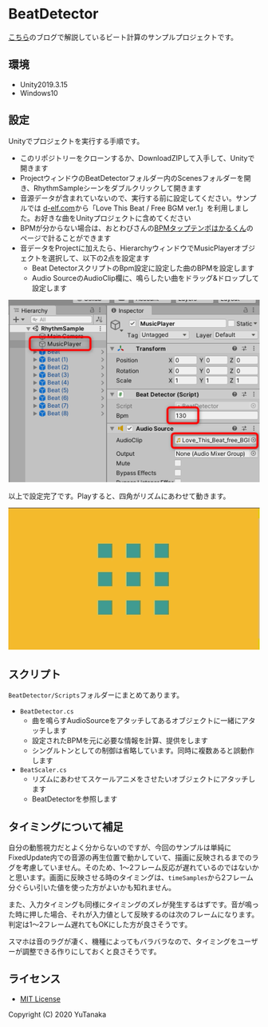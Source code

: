 # BeatDetector
[こちら](https://am1tanaka.hatenablog.com/entry/beat-calc/)のブログで解説しているビート計算のサンプルプロジェクトです。

## 環境
- Unity2019.3.15
- Windows10

## 設定
Unityでプロジェクトを実行する手順です。

- このリポジトリーをクローンするか、DownloadZIPして入手して、Unityで開きます
- ProjectウィンドウのBeatDetectorフォルダー内のScenesフォルダーを開き、RhythmSampleシーンをダブルクリックして開きます
- 音源データが含まれていないので、実行する前に設定してください。サンプルでは
[d-elf.com](https://www.d-elf.com/)から「Love This Beat / Free BGM ver.1」を利用しました。お好きな曲をUnityプロジェクトに含めてください
- BPMが分からない場合は、おとわびさんの[BPMタップテンポはかるくん](https://otowabi.com/develop/20180324bpm-taptempo)のページで計ることができます
- 音データをProjectに加えたら、HierarchyウィンドウでMusicPlayerオブジェクトを選択して、以下の2点を設定ます
  - Beat DetectorスクリプトのBpm設定に設定した曲のBPMを設定します
  - Audio SourceのAudioClip欄に、鳴らしたい曲をドラッグ&ドロップして設定します

![Setting](Documents/img00.png)

以上で設定完了です。Playすると、四角がリズムにあわせて動きます。

![Beat](Documents/Beat.gif)

## スクリプト
`BeatDetector/Scripts`フォルダーにまとめてあります。

- `BeatDetector.cs`
  - 曲を鳴らすAudioSourceをアタッチしてあるオブジェクトに一緒にアタッチします
  - 設定されたBPMを元に必要な情報を計算、提供をします
  - シングルトンとしての制御は省略しています。同時に複数あると誤動作します
- `BeatScaler.cs`
  - リズムにあわせてスケールアニメをさせたいオブジェクトにアタッチします
  - BeatDetectorを参照します

## タイミングについて補足
自分の動態視力だとよく分からないのですが、今回のサンプルは単純にFixedUpdate内での音源の再生位置で動かしていて、描画に反映されるまでのラグを考慮していません。そのため、1～2フレーム反応が遅れているのではないかと思います。画面に反映させる時のタイミングは、`timeSamples`から2フレーム分ぐらい引いた値を使った方がよいかも知れません。

また、入力タイミングも同様にタイミングのズレが発生するはずです。音が鳴った時に押した場合、それが入力値として反映するのは次のフレームになります。判定は1～2フレーム遅れてもOKにした方が良さそうです。

スマホは音のラグが凄く、機種によってもバラバラなので、タイミングをユーザーが調整できる作りにしておくと良さそうです。

## ライセンス
- [MIT License](./LICENSE.txt)

Copyright (C) 2020 YuTanaka

